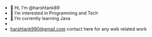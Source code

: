 - 👋 Hi, I’m @harshtank89
- 👀 I’m interested in Programming and Tech
- 🌱 I’m currently learning Java
-
- harshtank990@gmail.com contact here for any web related work

<!---
harshtank89/harshtank89 is a ✨ special ✨ repository because its `README.md` (this file) appears on your GitHub profile.
You can click the Preview link to take a look at your changes.
--->
